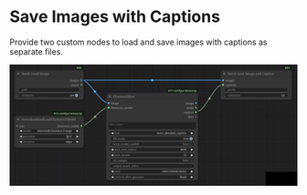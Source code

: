 # Save Images with Captions

Provide two custom nodes to load and save images with captions as separate files.

![screenshot](screenshot.png)